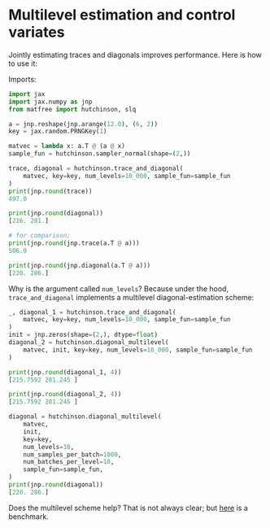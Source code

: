 # Multilevel estimation and control variates

Jointly estimating traces and diagonals improves performance.
Here is how to use it:


Imports:
```python
import jax
import jax.numpy as jnp
from matfree import hutchinson, slq

a = jnp.reshape(jnp.arange(12.0), (6, 2))
key = jax.random.PRNGKey(1)

matvec = lambda x: a.T @ (a @ x)
sample_fun = hutchinson.sampler_normal(shape=(2,))

```

```python
trace, diagonal = hutchinson.trace_and_diagonal(
    matvec, key=key, num_levels=10_000, sample_fun=sample_fun
)
print(jnp.round(trace))
497.0

print(jnp.round(diagonal))
[216. 281.]

# for comparison:
print(jnp.round(jnp.trace(a.T @ a)))
506.0

print(jnp.round(jnp.diagonal(a.T @ a)))
[220. 286.]


```

Why is the argument called `num_levels`? Because under the hood,
`trace_and_diagonal` implements a multilevel diagonal-estimation scheme:
```python
_, diagonal_1 = hutchinson.trace_and_diagonal(
    matvec, key=key, num_levels=10_000, sample_fun=sample_fun
)
init = jnp.zeros(shape=(2,), dtype=float)
diagonal_2 = hutchinson.diagonal_multilevel(
    matvec, init, key=key, num_levels=10_000, sample_fun=sample_fun
)

print(jnp.round(diagonal_1, 4))
[215.7592 281.245 ]

print(jnp.round(diagonal_2, 4))
[215.7592 281.245 ]

diagonal = hutchinson.diagonal_multilevel(
    matvec,
    init,
    key=key,
    num_levels=10,
    num_samples_per_batch=1000,
    num_batches_per_level=10,
    sample_fun=sample_fun,
)
print(jnp.round(diagonal))
[220. 286.]

```

Does the multilevel scheme help? That is not always clear; but [here](https://github.com/pnkraemer/matfree/blob/main/docs/benchmarks/control_variates.py) is a benchmark.
